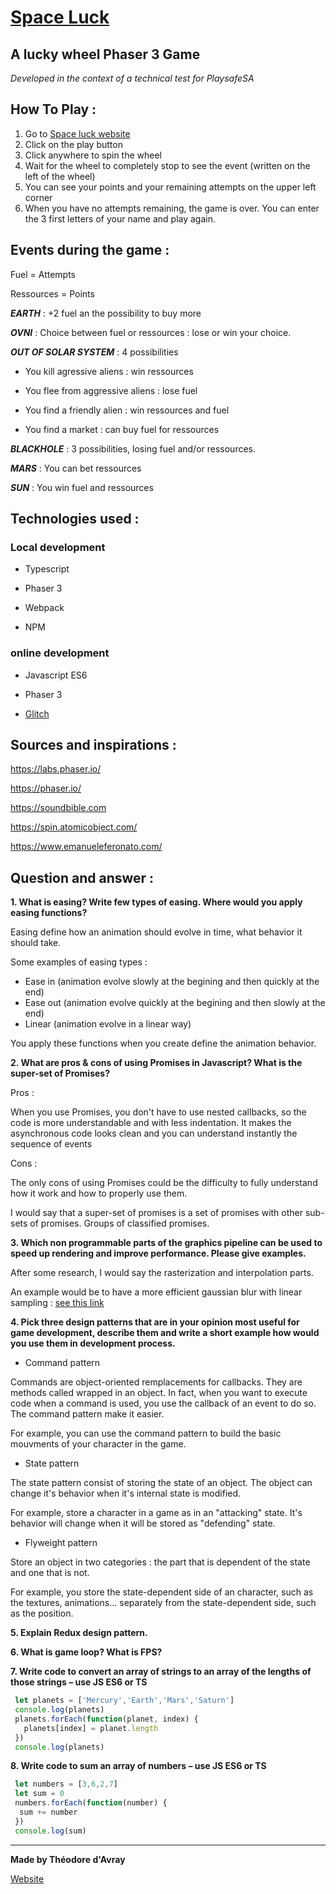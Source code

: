 # [Space Luck](https://space-luck.glitch.me/)
## A lucky wheel Phaser 3 Game
_Developed in the context of a technical test for PlaysafeSA_

## How To Play :
1. Go to [Space luck website](https://space-luck.glitch.me/)
2. Click on the play button
3. Click anywhere to spin the wheel
4. Wait for the wheel to completely stop to see the event (written on the left of the wheel)
5. You can see your points and your remaining attempts on the upper left corner
6. When you have no attempts remaining, the game is over. You can enter the 3 first letters of your name and play again.

## Events during the game :
Fuel = Attempts

Ressources = Points

**_EARTH_** : +2 fuel an the possibility to buy more

**_OVNI_** : Choice between fuel or ressources : lose or win your choice.

**_OUT OF SOLAR SYSTEM_** : 4 possibilities

   - You kill agressive aliens : win ressources
    
   - You flee from aggressive aliens : lose fuel
    
   - You find a friendly alien : win ressources and fuel
    
   - You find a market : can buy fuel for ressources
    
**_BLACKHOLE_** : 3 possibilities, losing fuel and/or ressources.

**_MARS_** : You can bet ressources

**_SUN_** : You win fuel and ressources

## Technologies used :
### Local development
- Typescript

- Phaser 3

- Webpack

- NPM

### online development
- Javascript ES6

- Phaser 3

- [Glitch](https://glitch.com/)

## Sources and inspirations :
https://labs.phaser.io/

https://phaser.io/

https://soundbible.com

https://spin.atomicobject.com/

https://www.emanueleferonato.com/

## Question and answer :
**1. What is easing? Write few types of easing. Where would you apply easing functions?**

Easing define how an animation should evolve in time, what behavior it should take.

Some examples of easing types :
- Ease in (animation evolve slowly at the begining and then quickly at the end)
- Ease out (animation evolve quickly at the begining and then slowly at the end)
- Linear (animation evolve in a linear way)

You apply these functions when you create define the animation behavior.

**2. What are pros & cons of using Promises in Javascript?  What is the super-set of Promises?**

Pros :

When you use Promises, you don't have to use nested callbacks, so the code is more understandable and with less indentation.
It makes the asynchronous code looks clean and you can understand instantly the sequence of events

Cons :

The only cons of using Promises could be the difficulty to fully understand how it work and how to properly use them.

I would say that a super-set of promises is a set of promises with other sub-sets of promises. Groups of classified promises.

**3. Which non programmable parts of the graphics pipeline can be used to speed up rendering and improve performance. Please give examples.**

After some research, I would say the rasterization and interpolation parts.

An example would be to have a more efficient gaussian blur with linear sampling : [see this link](http://rastergrid.com/blog/2010/09/efficient-gaussian-blur-with-linear-sampling/)

**4. Pick three design patterns that are in your opinion most useful for game development, describe them and write a short example how would you use them in development process.**

- Command pattern

Commands are object-oriented remplacements for callbacks. They are methods called wrapped in an object. In fact, when you want to execute code when a command is used, you use the callback of an event to do so. The command pattern make it easier.

For example, you can use the command pattern to build the basic mouvments of your character in the game.

- State pattern

The state pattern consist of storing the state of an object. The object can change it's behavior when it's internal state is modified.

For example, store a character in a game as in an "attacking" state. It's behavior will change when it will be stored as "defending" state.

- Flyweight pattern

Store an object in two categories : the part that is dependent of the state and one that is not.

For example, you store the state-dependent side of an character, such as the textures, animations... separately from the state-dependent side, such as the position.


**5. Explain Redux design pattern.**


**6. What is game loop? What is FPS?**


**7. Write code to convert an array of strings to an array of the lengths of those strings – use JS ES6 or TS**

```javascript
 let planets = ['Mercury','Earth','Mars','Saturn']
 console.log(planets)
 planets.forEach(function(planet, index) {
   planets[index] = planet.length
 })
 console.log(planets)
```

**8. Write code to sum an array of numbers – use JS ES6 or TS**

```javascript
 let numbers = [3,6,2,7]
 let sum = 0
 numbers.forEach(function(number) {
  sum += number
 })
 console.log(sum)
```

***
**Made by Théodore d'Avray**

[Website](https://theodore-davray.eu/)
